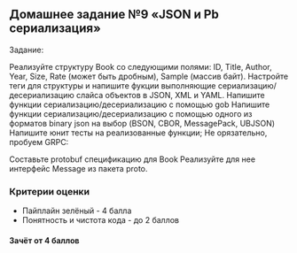 ## Домашнее задание №9 «JSON и Pb сериализация»

Задание:

Реализуйте структуру Book со следующими полями: ID, Title, Author, Year, Size, Rate (может быть дробным), Sample (массив байт).
Настройте теги для структуры и напишите фукции выполняющие сериализацию/десериализацию слайса объектов в JSON, XML и YAML.
Напишите функции сериализацию/десериализацию с помощью gob
Напишите функции сериализацию/десериализацию с помощью одного из форматов binary json на выбор (BSON, CBOR, MessagePack, UBJSON)
Напишите юнит тесты на реализованные функции;
Не орязательно, пробуем GRPC:

Составьте protobuf спецификацию для Book
Реализуйте для нее интерфейс Message из пакета proto.

### Критерии оценки
- Пайплайн зелёный - 4 балла
- Понятность и чистота кода - до 2 баллов

#### Зачёт от 4 баллов